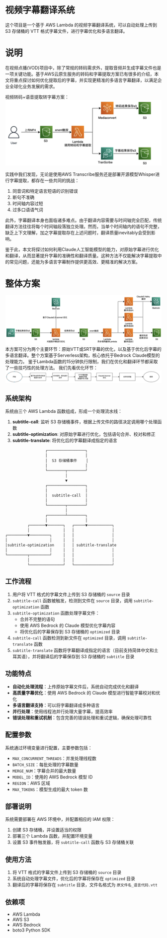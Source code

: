 # 视频字幕翻译系统

这个项目是一个基于 AWS Lambda 的视频字幕翻译系统，可以自动处理上传到 S3 存储桶的 VTT 格式字幕文件，进行字幕优化和多语言翻译。

# 说明

在视频点播(VOD)项目中，除了常规的转码需求外，提取音频并生成字幕文件也是一项关键功能。基于AWS云原生服务的转码和字幕提取方案已有很多的介绍，本文将重点探讨如何优化提取后的字幕，并实现更精准的多语言字幕翻译，以满足企业全球化业务发展的需求。

视频转码+语音提取转字幕方案：
![](images/Snipaste_2025-04-20_11-51-24.png?version%3D1745121209930)

实践中我们发现，无论是使用AWS Transcribe服务还是部署开源模型Whisper进行字幕提取，都存在一些共同的挑战：

1. 同音词和特定语言短语的识别错误
2. 断句不准确
3. 时间轴内容过短
4. 过多口语语气词

此外，字幕翻译本身也面临诸多难点。由于翻译内容需要与时间轴完全匹配，传统翻译方法往往将每个时间轴段落独立处理。然而，当单个时间轴内的语句不完整，缺乏上下文理解，加之字幕提取存在上述问题时，翻译质量inevitably会受到影响。

鉴于此，本文将探讨如何利用Claude人工智能模型的能力，对原始字幕进行优化和翻译，从而显著提升字幕的准确性和翻译质量。这种方法不仅能解决字幕提取中的常见问题，还能为多语言字幕制作提供更高效、更精准的解决方案。

# 整体方案
![](images/Snipaste_2025-04-20_11-51-47.png?version%3D1745121293888)
本方案可分为两个主要环节：原始VTT或SRT字幕的优化，以及基于优化后字幕的多语言翻译。整个方案基于Serverless架构，核心依托于Bedrock Claude模型的处理能力。
鉴于Lambda函数的15分钟执行限制，我们在优化和翻译环节都采取了一些技巧性的处理方法。
我们先看优化环节：
![](images/Snipaste_2025-04-20_11-52-03.png?version%3D1745121311674)

## 系统架构

系统由三个 AWS Lambda 函数组成，形成一个处理流水线：

1. **subtitle-call**: 监听 S3 存储桶事件，根据上传文件的路径决定调用哪个处理函数
2. **subtitle-optimization**: 对原始字幕进行优化，包括语句合并、校对和修正
3. **subtitle-translate**: 将优化后的字幕翻译成指定的语言

```
                  ┌─────────────────┐
                  │                 │
                  │  S3 存储桶事件    │
                  │                 │
                  └────────┬────────┘
                           │
                           ▼
                  ┌─────────────────┐
                  │                 │
                  │  subtitle-call  │
                  │                 │
                  └────────┬────────┘
                           │
                  ┌────────┴────────┐
                  │                 │
          ┌───────▼───────┐   ┌─────▼───────────┐
          │               │   │                 │
┌─────────▼─────────┐     │   │                 │
│                   │     │   │                 │
│subtitle-optimization    │   │ subtitle-translate
│                   │     │   │                 │
└─────────┬─────────┘     │   │                 │
          │               │   │                 │
          └───────────────┘   └─────────────────┘
```

## 工作流程

1. 用户将 VTT 格式的字幕文件上传到 S3 存储桶的 `source` 目录
2. `subtitle-call` 函数被触发，检测到文件在 `source` 目录，调用 `subtitle-optimization` 函数
3. `subtitle-optimization` 函数处理字幕文件：
   - 合并不完整的语句
   - 使用 AWS Bedrock 的 Claude 模型优化字幕内容
   - 将优化后的字幕保存到 S3 存储桶的 `optimized` 目录
4. `subtitle-call` 函数检测到新文件在 `optimized` 目录，调用 `subtitle-translate` 函数
5. `subtitle-translate` 函数将字幕翻译成指定的语言（目前支持简体中文和土耳其语），并将翻译后的字幕保存到 S3 存储桶的 `subtitle` 目录

## 功能特点

- **自动化处理流程**：上传原始字幕文件后，系统自动完成优化和翻译
- **高质量字幕优化**：使用 AWS Bedrock 的 Claude 模型进行智能字幕校对和优化
- **多语言翻译支持**：可以将字幕翻译成多种语言
- **并行处理**：使用线程池并行处理大量字幕，提高效率
- **错误处理和重试机制**：包含完善的错误处理和重试逻辑，确保处理可靠性

## 配置参数

系统通过环境变量进行配置，主要参数包括：

- `MAX_CONCURRENT_THREADS`：并发处理线程数
- `BATCH_SIZE`：每批处理的字幕数量
- `MERGE_NUM`：字幕合并的最大数量
- `MODEL_ID`：使用的 AWS Bedrock 模型 ID
- `REGION`：AWS 区域
- `MAX_TOKENS`：模型生成的最大 token 数

## 部署说明

系统需要部署在 AWS 环境中，并配置相应的 IAM 权限：

1. 创建 S3 存储桶，并设置适当的权限
2. 部署三个 Lambda 函数，并配置环境变量
3. 设置 S3 事件触发器，将 `subtitle-call` 函数与 S3 存储桶关联

## 使用方法

1. 将 VTT 格式的字幕文件上传到 S3 存储桶的 `source` 目录
2. 系统自动处理字幕文件，优化后的字幕将保存在 `optimized` 目录
3. 翻译后的字幕将保存在 `subtitle` 目录，文件名格式为 `原文件名_语言代码.vtt`

## 依赖项

- AWS Lambda
- AWS S3
- AWS Bedrock
- boto3 Python SDK
